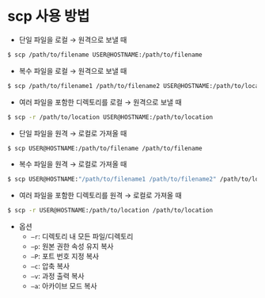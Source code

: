 # scp 사용 방법

- 단일 파일을 로컬 → 원격으로 보낼 때

```bash
$ scp /path/to/filename USER@HOSTNAME:/path/to/filename
```

- 복수 파일을 로컬 → 원격으로 보낼 때

```bash
$ scp /path/to/filename1 /path/to/filename2 USER@HOSTNAME:/path/to/location
```

- 여러 파일을 포함한 디렉토리를 로컬 → 원격으로 보낼 때

```bash
$ scp -r /path/to/location USER@HOSTNAME:/path/to/location
```

- 단일 파일을 원격 → 로컬로 가져올 때

```bash
$ scp USER@HOSTNAME:/path/to/filename /path/to/filename
```

- 복수 파일을 원격 → 로컬로 가져올 때

```bash
$ scp USER@HOSTNAME:"/path/to/filename1 /path/to/filename2" /path/to/location
```

- 여러 파일을 포함한 디렉토리를 원격 → 로컬로 가져올 때

```bash
$ scp -r USER@HOSTNAME:/path/to/location /path/to/location
```

- 옵션
    - `—r`: 디렉토리 내 모든 파일/디렉토리
    - `—p`: 원본 권한 속성 유지 복사
    - `—P`: 포트 번호 지정 복사
    - `—c`: 압축 복사
    - `—v`: 과정 출력 복사
    - `—a`: 아카이브 모드 복사
